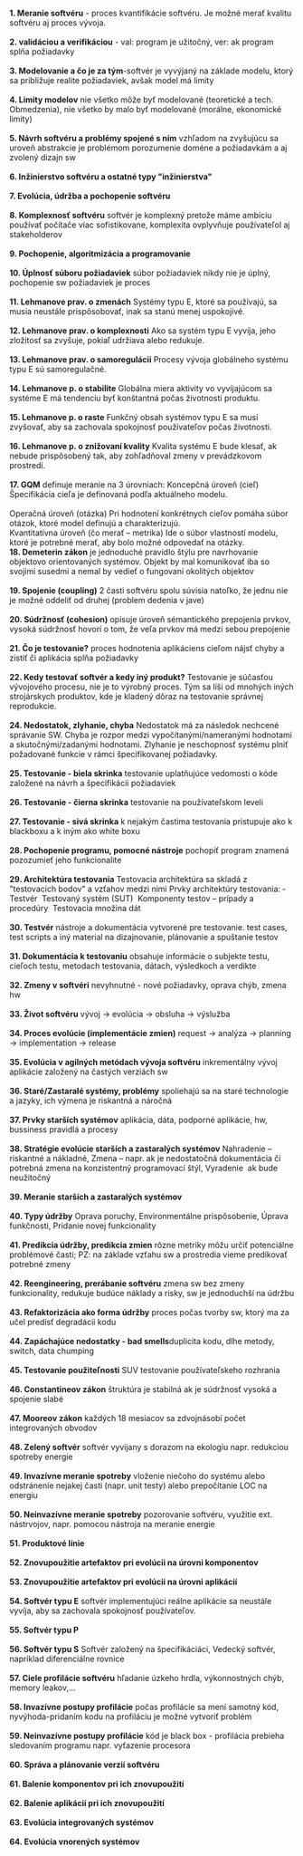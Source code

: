 **1. Meranie softvéru** - proces kvantifikácie softvéru. Je možné merať kvalitu softvéru aj proces vývoja.<br /><br />
**2. validáciou a verifikáciou** - val: program je užitočný, ver: ak program splňa požiadavky<br /><br />
**3. Modelovanie a čo je za tým**-softvér je vyvýjaný na základe modelu, ktorý sa približuje realite požiadaviek, avšak model má limity<br /><br />
**4. Limity modelov** nie všetko môže byť modelované (teoretické a tech. Obmedzenia), nie všetko by malo byť modelované (morálne, ekonomické limity)<br /><br />
**5. Návrh softvéru a problémy spojené s ním** vzhľadom na zvyšujúcu sa uroveň abstrakcie je problémom porozumenie doméne a požiadavkám a aj zvolený dizajn sw<br /><br />
**6. Inžinierstvo softvéru a ostatné typy "inžinierstva"** <br /><br />
**7. Evolúcia, údržba a pochopenie softvéru**<br /><br />
**8. Komplexnosť softvéru** softvér je komplexný pretože máme ambíciu používať počítače viac sofistikovane, komplexita ovplyvňuje používateľol aj stakeholderov<br /><br />
**9. Pochopenie, algoritmizácia a programovanie** <br /><br />
**10. Úplnosť súboru požiadaviek** súbor požiadaviek nikdy nie je úplný, pochopenie sw požiadaviek je proces<br /><br />
**11. Lehmanove prav. o zmenách** Systémy typu E, ktoré sa používajú, sa musia neustále prispôsobovať, inak sa stanú menej uspokojivé.<br /><br />
**12. Lehmanove prav. o komplexnosti** Ako sa systém typu E vyvíja, jeho zložitosť sa zvyšuje, pokiaľ udržiava alebo redukuje.<br /><br />
**13. Lehmanove prav. o samoregulácii** Procesy vývoja globálneho systému typu E sú samoregulačné.<br /><br />
**14. Lehmanove p. o stabilite** Globálna miera aktivity vo vyvíjajúcom sa systéme E má tendenciu byť konštantná počas životnosti produktu.<br /><br />
**15. Lehmanove p. o raste** Funkčný obsah systémov typu E sa musí zvyšovať, aby sa zachovala spokojnosť používateľov počas životnosti.<br /><br />
**16. Lehmanove p. o znižovaní kvality** Kvalita systému E bude klesať, ak nebude prispôsobený tak, aby zohľadňoval zmeny v prevádzkovom prostredí.<br /><br />
**17. GQM** definuje meranie na 3 úrovniach: Koncepčná úroveň (cieľ) Špecifikácia cieľa je definovaná podľa aktuálneho modelu.<br /><br />
Operačná úroveň (otázka) Pri hodnotení konkrétnych cieľov pomáha súbor otázok, ktoré model definujú a charakterizujú.<br />
Kvantitatívna úroveň (čo merať – metrika) Ide o súbor vlastností modelu, ktoré je potrebné merať, aby bolo možné odpovedať na otázky.<br />
**18. Demeterin zákon** je jednoduché pravidlo štýlu pre navrhovanie objektovo orientovaných systémov. Objekt by mal komunikovať iba so svojimi susedmi a nemal by vedieť o fungovaní okolitých objektov<br /><br />
**19. Spojenie (coupling)** 2 časti softvéru spolu súvisia natoľko, že jednu nie je možné oddeliť od druhej (problem dedenia v jave)<br /><br />
**20. Súdržnosť (cohesion)** opisuje úroveň sémantického prepojenia prvkov, vysoká súdržnosť hovorí o tom, že veľa prvkov má medzi sebou prepojenie<br /><br />
**21. Čo je testovanie?** proces hodnotenia aplikáciens cieľom nájsť chyby a zistiť či aplikácia splňa požiadavky<br /><br />
**22. Kedy testovať softvér a kedy iný produkt?** Testovanie je súčasťou vývojového procesu, nie je to výrobný proces. Tým sa líši od mnohých iných strojárskych produktov, kde je kladený dôraz na testovanie správnej reprodukcie. <br /><br />
**24. Nedostatok, zlyhanie, chyba** Nedostatok má za následok nechcené správanie SW. Chyba je rozpor medzi vypočítanými/nameranými hodnotami a skutočnými/zadanými hodnotami. Zlyhanie je neschopnosť systému plniť požadované funkcie v rámci špecifikovanej požiadavky.<br /><br />
**25. Testovanie - biela skrinka** testovanie uplatňujúce vedomosti o kóde založené na návrh a špecifikácii požiadaviek<br /><br />
**26. Testovanie - čierna skrinka** testovanie na používateľskom leveli<br /><br />
**27. Testovanie - sivá skrinka** k nejakým častima testovania pristupuje ako k blackboxu a k iným ako white boxu<br /><br />
**28. Pochopenie programu, pomocné nástroje** pochopiť program znamená pozozumieť jeho funkcionalite<br /><br />
**29. Architektúra testovania** Testovacia architektúra sa skladá z "testovacích bodov" a vzťahov medzi nimi
Prvky architektúry testovania: ­ Testvér ­ Testovaný systém (SUT) ­ Komponenty testov – prípady a procedúry ­ Testovacia množina dát<br /><br />
**30. Testvér** nástroje a dokumentácia vytvorené pre testovanie. test cases, test scripts a iný material na dizajnovanie, plánovanie a spuštanie testov<br /><br />
**31. Dokumentácia k testovaniu** obsahuje informácie o subjekte testu, cieľoch testu, metodach testovania, dátach, výsledkoch a verdikte<br /><br />
**32. Zmeny v softvéri** nevyhnutné - nové požiadavky, oprava chýb, zmena hw<br /><br />
**33. Život softvéru** vývoj -> evolúcia -> obsluha -> výslužba<br /><br />
**34. Proces evolúcie (implementácie zmien)** request -> analýza -> planning -> implementation -> release<br /><br />
**35. Evolúcia v agilných metódach vývoja softvéru** inkrementálny vývoj aplikácie založený na častých verziách sw<br /><br />
**36. Staré/Zastaralé systémy, problémy** spoliehajú sa na staré technologie a jazyky, ich výmena je riskantná a náročná<br /><br />
**37. Prvky starších systémov** aplikácia, dáta, podporné aplikácie, hw, bussiness pravidlá a procesy<br /><br />
**38. Stratégie evolúcie starších a zastaralých systémov** Nahradenie – riskantné a nákladné, Zmena – napr. ak je nedostatočná dokumentácia či potrebná zmena na konzistentný programovací štýl, Vyradenie ­ ak bude neužitočný<br /><br />
**39. Meranie starších a zastaralých systémov** <br /><br />
**40. Typy údržby** Oprava poruchy, Environmentálne prispôsobenie, Úprava funkčnosti, Pridanie novej funkcionality<br /><br />
**41. Predikcia údržby, predikcia zmien** rôzne metriky môžu určiť potenciálne problémové časti; PZ: na základe vzťahu sw a prostredia vieme predikovať potrebné zmeny <br /><br />
**42. Reengineering, prerábanie softvéru** zmena sw bez zmeny funkcionality, redukuje budúce náklady a risky, sw je jednoduchší na údržbu<br /><br />
**43. Refaktorizácia ako forma údržby** proces počas tvorby sw, ktorý ma za učel predísť degradácii kodu<br /><br />
**44. Zapáchajúce nedostatky - bad smells**duplicita kodu, dlhe metody, switch, data chumping<br /><br />
**45. Testovanie použiteľnosti** SUV testovanie používateľskeho rozhrania <br /><br />
**46. Constantineov zákon** štruktúra je stabilná ak je súdržnosť vysoká a spojenie slabé<br /><br />
**47. Mooreov zákon** každých 18 mesiacov sa zdvojnásobí počet integrovaných obvodov<br /><br />
**48. Zelený softvér** softvér vyvijany s dorazom na ekologiu napr. redukciou spotreby energie<br /><br />
**49. Invazívne meranie spotreby** vloženie niečoho do systému alebo odstránenie nejakej časti (napr. unit testy) alebo prepočítanie LOC na energiu<br /><br />
**50. Neinvazívne meranie spotreby** pozorovanie softvéru, využitie ext. nástrvojov, napr. pomocou nástroja na meranie energie <br /><br />
**51. Produktové línie** <br /><br />
**52. Znovupoužitie artefaktov pri evolúcii na úrovni komponentov** <br /><br />
**53. Znovupoužitie artefaktov pri evolúcii na úrovni aplikácií** <br /><br />
**54. Softvér typu E** softvér implementujúci reálne aplikácie sa neustále vyvíja, aby sa zachovala spokojnosť používateľov.<br /><br />
**55. Softvér typu P** <br /><br />
**56. Softvér typu S** Softvér založený na špecifikáciáci, Vedecký softvér, napríklad diferenciálne rovnice<br /><br />
**57. Ciele profilácie softvéru** hľadanie úzkeho hrdla, výkonnostných chýb, memory leakov,...<br /><br />
**58. Invazívne postupy profilácie** počas profilácie sa mení samotný kód, nyvýhoda-pridaním kodu na profiláciu je možné vytvoriť problém<br /><br />
**59. Neinvazívne postupy profilácie** kód je black box - profilácia prebieha sledovaním programu napr. vyťazenie procesora<br /><br />
**60. Správa a plánovanie verzií softvéru** <br /><br />
**61. Balenie komponentov pri ich znovupoužití** <br /><br />
**62. Balenie aplikácií pri ich znovupoužití** <br /><br />
**63. Evolúcia integrovaných systémov** <br /><br />
**64. Evolúcia vnorených systémov** <br /><br />

